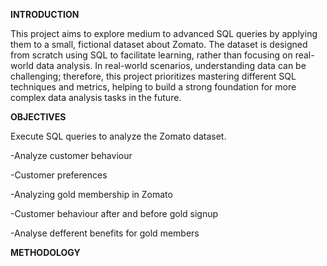 **INTRODUCTION**

This project aims to explore medium to advanced SQL queries by applying them to a small, fictional dataset about Zomato. The dataset is designed from scratch using SQL to facilitate learning, 
rather than focusing on real-world data analysis. In real-world scenarios, understanding data can be challenging; therefore, this project prioritizes mastering different SQL techniques and metrics, 
helping to build a strong foundation for more complex data analysis tasks in the future.

**OBJECTIVES**

Execute SQL queries to analyze the Zomato dataset.

-Analyze customer behaviour

-Customer preferences

-Analyzing gold membership in Zomato

-Customer behaviour after and before gold signup

-Analyse defferent benefits for gold members

**METHODOLOGY**

